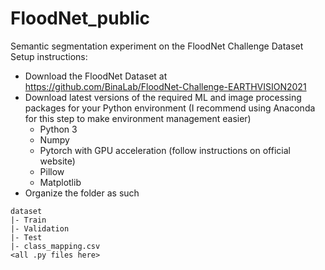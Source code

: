 # FloodNet_public
Semantic segmentation experiment on the FloodNet Challenge Dataset
Setup instructions:
- Download the FloodNet Dataset at https://github.com/BinaLab/FloodNet-Challenge-EARTHVISION2021
- Download latest versions of the required ML and image processing packages for your Python environment (I recommend using Anaconda for this step to make environment management easier)
  - Python 3
  - Numpy
  - Pytorch with GPU acceleration (follow instructions on official website)
  - Pillow
  - Matplotlib
- Organize the folder as such

```
dataset
|- Train
|- Validation
|- Test
|- class_mapping.csv
<all .py files here>
```
